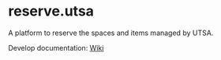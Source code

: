 # reserve.utsa
A platform to reserve the spaces and items managed by UTSA.

Develop documentation: [Wiki](https://github.com/utaipei-sa/reserve.utsa/wiki)